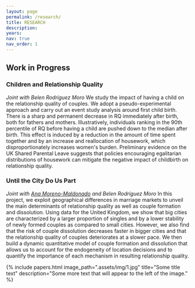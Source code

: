 ```yaml
---
layout: page
permalink: /research/
title: RESEARCH
description: 
years: 
nav: true
nav_order: 1
---
```


## Work in Progress

### Children and Relationship Quality
*Joint with Belen Rodríguez Moro*
We study the impact of having a child on the relationship quality of couples. We adopt a pseudo-experimental approach and carry out an event study analysis around first child birth. There is a sharp and permanent decrease in RQ immediately after birth, both for fathers and mothers. Illustratively, individuals ranking in the 90th percentile of RQ before having a child are pushed down to the median after birth.  This effect is induced by a reduction in the amount of time spent together and by an increase and reallocation of housework, which disproportionately increases women's burden. Preliminary evidence on the UK Shared Parental Leave suggests that policies encouraging egalitarian distributions of housework can mitigate the negative impact of childbirth on relationship quality.

### Until the City Do Us Part
*Joint with [Ana Moreno-Maldonado](https://sites.google.com/view/ana-moreno-maldonado/main?authuser=0) and Belen Rodríguez Moro*
In this project, we exploit geographical differences in marriage markets to unveil the main determinants of relationship quality as well as couple formation and dissolution. Using data for the United Kingdom, we show that big cities are characterized by a larger proportion of singles and by a lower stability of newly formed couples as compared to small cities. However, we also find that the risk of couple dissolution decreases faster in bigger cities and that the relationship quality of couples deteriorates at a slower pace. We then build a dynamic quantitative model of couple formation and dissolution that allows us to account for the endogeneity of location decisions and to quantify the importance of each mechanism in resulting relationship quality.

{% include papers.html image_path=".assets/img/1.jpg" title="Some title text" description="Some more text that will appear to the left of the image." %}